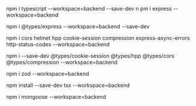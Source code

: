 npm i typescript --workspace=backend --save-dev
n
pm i express  --workspace=backend

npm i @types/express  --workspace=backend --save-dev

npm i cors helmet hpp cookie-session compression express-async-errors http-status-codes  --workspace=backend

npm i --save-dev @types/cookie-session @types/hpp @types/cors  @types/compression --workspace=backend

npm i zod --workspace=backend

npm install --save-dev tsx --workspace=backend

npm i mongoose --workspace=backend

